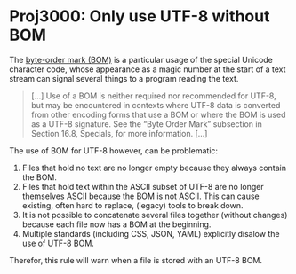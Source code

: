 # Proj3000: Only use UTF-8 without BOM
The [byte-order mark (BOM)](https://en.wikipedia.org/wiki/Byte_order_mark)
is a particular usage of the special Unicode character code, whose appearance
as a magic number at the start of a text stream can signal several things to a
program reading the text.

> [...] Use of a BOM is neither required nor recommended for UTF-8, but may be
> encountered in contexts where UTF-8 data is converted from other encoding
> forms that use a BOM or where the BOM is used as a UTF-8 signature. See the
> “Byte Order Mark” subsection in Section 16.8, Specials, for more information.
> [...]

The use of BOM for UTF-8 however, can be problematic:

1. Files that hold no text are no longer empty because they always contain the BOM.
2. Files that hold text within the ASCII subset of UTF-8 are no longer
   themselves ASCII because the BOM is not ASCII. This can cause existing,
   often hard to replace, (legacy) tools to break down.
3. It is not possible to concatenate several files together (without changes)
   because each file now has a BOM at the beginning.
4. Multiple standards (including CSS, JSON, YAML) explicitly disalow the use of
   UTF-8 BOM.

Therefor, this rule will warn when a file is stored with an UTF-8 BOM.

